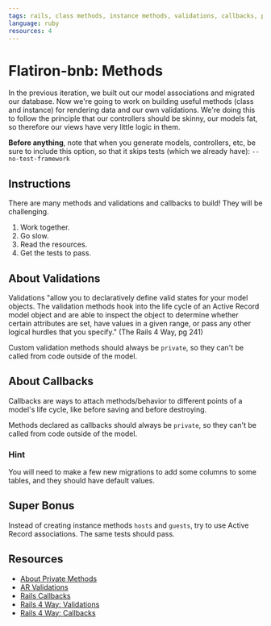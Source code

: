 ```yaml
---
tags: rails, class methods, instance methods, validations, callbacks, private methods, aliases
language: ruby
resources: 4
---
```


# Flatiron-bnb: Methods

In the previous iteration, we built out our model associations and migrated our database. Now we're going to work on building useful methods (class and instance) for rendering data and our own validations. We're doing this to follow the principle that our controllers should be skinny, our models fat, so therefore our views have very little logic in them.

<strong>Before anything</strong>, note that when you generate models, controllers, etc, be sure to include this option, so that it skips tests (which we already have): `--no-test-framework`

## Instructions

There are many methods and validations and callbacks to build! They will be challenging.

1. Work together.
2. Go slow.
3. Read the resources.
4. Get the tests to pass.

## About Validations

Validations "allow you to declaratively define valid states for your model objects. The validation methods hook into the life cycle of an Active Record model object and are able to inspect the object to determine whether certain attributes are set, have values in a given range, or pass any other logical hurdles that you specify." (The Rails 4 Way, pg 241)

Custom validation methods should always be `private`, so they can't be called from code outside of the model.

## About Callbacks

Callbacks are ways to attach methods/behavior to different points of a model's life cycle, like before saving and before destroying.

Methods declared as callbacks should always be `private`, so they can't be called from code outside of the model.

### Hint

You will need to make a few new migrations to add some columns to some tables, and they should have default values.

## Super Bonus

Instead of creating instance methods `hosts` and `guests`, try to use Active Record associations. The same tests should pass.

## Resources
* [About Private Methods](http://stackoverflow.com/a/4293330/2890716)
* [AR Validations](http://guides.rubyonrails.org/active_record_validations.html)
* [Rails Callbacks](http://api.rubyonrails.org/classes/ActiveRecord/Callbacks.html)
* [Rails 4 Way: Validations](http://beta-library.herokuapp.com/books/the-rails-4-way#page=247)
* [Rails 4 Way: Callbacks](http://beta-library.herokuapp.com/books/the-rails-4-way#page=273)

